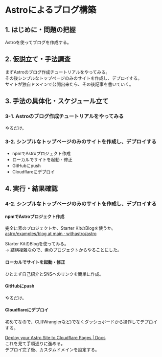 # Astroによるブログ構築

## 1. はじめに・問題の把握
Astroを使ってブログを作成する。

## 2. 仮説立て・手法調査
まずAstroのブログ作成チュートリアルをやってみる。  
その後シンプルなトップページのみのサイトを作成し、デプロイする。  
サイトが独自ドメインで公開出来たら、その後記事を書いていく。  

## 3. 手法の具体化・スケジュール立て
### 3-1. Astroのブログ作成チュートリアルをやってみる
やるだけ。

### 3-2. シンプルなトップページのみのサイトを作成し、デプロイする
- npmでAstroプロジェクト作成
- ローカルでサイトを起動・修正
- GitHubにpush
- Cloudflareにデプロイ

## 4. 実行・結果確認
### 4-2. シンプルなトップページのみのサイトを作成し、デプロイする
#### npmでAstroプロジェクト作成
完全に素のプロジェクトか、Starter KitのBlogを使うか。  
[astro/examples/blog at main · withastro/astro](https://github.com/withastro/astro/tree/main/examples/blog)

Starter KitのBlogを使ってみる。  
-> 結構複雑なので、素のプロジェクトからやることにした。

#### ローカルでサイトを起動・修正
ひとまず自己紹介とSNSへのリンクを簡単に作成。  

#### GitHubにpush
やるだけ。  

#### Cloudflareにデプロイ
初めてなので、CLI(Wranglerなど)でなくダッシュボードから操作してデプロイする。  

[Deploy your Astro Site to Cloudflare Pages | Docs](https://docs.astro.build/ja/guides/deploy/cloudflare/)  
これを見て手順通りに進める。  
デプロイ完了後、カスタムドメインを設定する。  